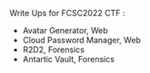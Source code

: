 Write Ups for FCSC2022 CTF :

- Avatar Generator, Web
- Cloud Password Manager, Web
- R2D2, Forensics
- Antartic Vault, Forensics
